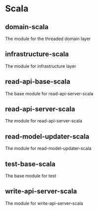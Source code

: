 # Scala

## domain-scala

The module for the threaded domain layer

## infrastructure-scala

The module for infrastructure layer

## read-api-base-scala

The base module for read-api-server-scala

## read-api-server-scala

The module for read-api-server-scala

## read-model-updater-scala

The module for read-model-updater-scala

## test-base-scala

The base module for test

## write-api-server-scala

The module for write-api-server-scala

